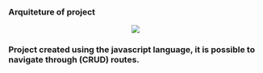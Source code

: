### Arquiteture of project
<div align="center">
  <img src="https://github.com/Marvinx9/node_api_routes/assets/132841689/7a3b7377-4c35-4737-9c1f-9088d7942729"/>
</div>

### Project created using the javascript language, it is possible to navigate through (CRUD) routes.
